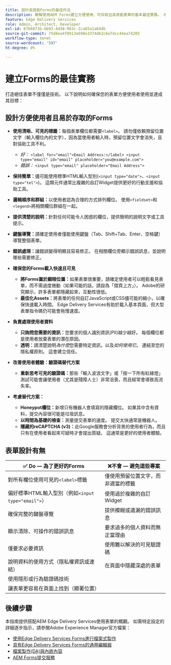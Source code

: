 ```yaml
---
title: 設計高效能Forms的最佳作法
description: 瞭解使用AEM Forms建立方便使用、可存取且高效能表單的基本最佳實務。 改善資料品質、使用者體驗和提交成功率。
feature: Edge Delivery Services
role: Admin, Architect, Developer
exl-id: 67b6873b-bb93-4d38-963c-2ca65a1a644b
source-git-commit: 75d8ea4f0913e690e3374d62c6e7dcc44ea74205
workflow-type: tm+mt
source-wordcount: '597'
ht-degree: 0%

---
```


# 建立Forms的最佳實務

打造絕佳表單不僅僅是技術。 以下說明如何確保您的表單方便使用者使用並達成其目標：

## 設計方便使用者且易於存取的Forms

* **使用清晰、可見的標籤：**&#x200B;每個表單欄位都需要`<label>`。 請勿僅依賴預留位置文字（輸入欄位內的文字），因為當使用者輸入時，預留位置文字會消失，且對協助工具不利。
   * *好：* `<label for="email">Email Address:</label> <input type="email" id="email" placeholder="you@example.com">`
   * *錯誤：* `<input type="email" placeholder="Email Address">`
* **保持簡單：**&#x200B;儘可能使用標準HTML輸入型別(`<input type="date">`、`<input type="tel">`)。 這類元件通常比複雜的自訂Widget提供更好的行動支援和協助工具。
* **邏輯順序和群組：**&#x200B;以使用者認為合理的方式排列欄位。 使用`<fieldset>`和`<legend>`將相關欄位群組在一起。
* **提供清楚的說明：**&#x200B;針對任何可能令人困惑的欄位，提供簡明的說明文字或工具提示。
* **鍵盤導覽：**&#x200B;請確定使用者僅能使用鍵盤（Tab、Shift+Tab、Enter、空格鍵）導覽整個表單。
* **錯誤處理：**&#x200B;讓錯誤變得明顯且容易修正。 在相關欄位旁顯示錯誤訊息，並說明哪些需要修正。

* **確保您的Forms載入快速且可見**

   * **將Forms置於顯眼位置：**&#x200B;如果表單很重要，請確定使用者可以輕鬆看見表單，而不需過度捲動（如果可能的話，請設為「摺頁上方」）。 Adobe的研究顯示，許多表單都隱藏起來，互動性很低。
   * **最佳化Assets：**&#x200B;將表單的任何自訂JavaScript或CSS儘可能的縮小，以確保快速載入時間。 Edge Delivery Services有助於載入基本頁面，但大型表單指令碼仍可能會拖慢速度。

* **負責處理使用者資料**
   * **只詢問您需要的資訊：**&#x200B;您要求的個人識別資訊(PII)越少越好。 每個欄位都是使用者放棄表單的潛在原因。
   * **透明：**&#x200B;請清楚說明&#x200B;*為什麼*&#x200B;您需要特定資訊，以及&#x200B;*如何使用它*。 連結至您的隱私權原則。 這會建立信任。

* **改善使用者體驗：驗證碼替代方案**

   * **重新思考可見的驗證碼：**&#x200B;那些「輸入波浪文字」或「按一下所有紅綠燈」測試可能會讓使用者（尤其是殘障人士）非常沮喪，而且經常會導致高流失率。

* **考慮替代方案：**
   * **Honeypot欄位：**&#x200B;新增只有機器人會填寫的隱藏欄位。 如果其中含有資料，提交內容很可能是垃圾訊息。
   * **以時間為基礎的檢查：**&#x200B;測量提交表單的速度。 提交太快通常是機器人。
   * **隱藏的reCAPTCHA (v3)：**&#x200B;此Google服務會分析背景的使用者行為，而且只有在使用者看起來可疑時才會提出質疑。 這通常是更好的使用者體驗。

## 表單設計有無

| ✅ Do — 為了更好的Forms | ❌不會 — 避免這些專案 |
|----------------------------------------------------------------------|------------------------------------------------------------------|
| 對所有欄位使用可見的`<label>`標籤 | 僅使用預留位置文字，而非適當的標籤 |
| 偏好標準HTML輸入型別（例如`<input type="email">`） | 使用過於複雜的自訂Widget |
| 確保完整的鍵盤導覽 | 提供模糊或遺漏的錯誤訊息 |
| 顯示清除、可操作的錯誤訊息 | 要求過多的個人資料而無正當理由 |
| 僅要求必要資訊 | 使用難以解決的可見驗證碼 |
| 說明資料的使用方式（隱私權資訊或連結） | 在頁面中隱藏深處的表單 |
| 使用隱形或行為驗證碼技術 |                                                                  |
| 讓表單更容易在頁面上找到（顯著位置） |                                                                  |


## 後續步驟

本指南提供搭配AEM Edge Delivery Services使用表單的概觀。 如需特定設定的詳細逐步指示，請參閱Adobe Experience Manager官方檔案：

* [使用Edge Delivery Services Forms進行檔案式製作](/help/edge/docs/forms/tutorial.md)
* [具有Edge Delivery Services Forms的通用編輯器](/help/edge/docs/forms/universal-editor/overview-universal-editor-for-edge-delivery-services-for-forms.md)
* [檔案製作(DA)與內嵌內容](https://www.aem.live/developer/da-tutorial)
* [AEM Forms提交服務](/help/edge/docs/forms/configure-submission-action-for-eds-forms.md)
